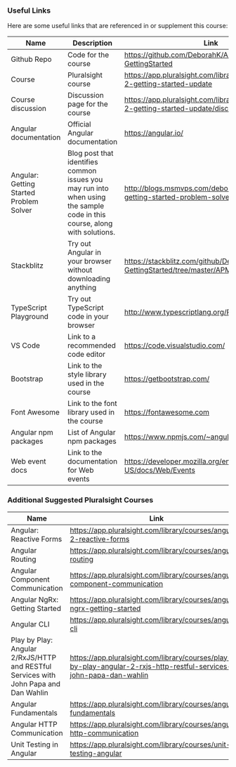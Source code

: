 ### Useful Links

Here are some useful links that are referenced in or supplement this course:

| Name | Description | Link |
| ---- | ----------- | ---- |
| Github Repo | Code for the course | https://github.com/DeborahK/Angular-GettingStarted
| Course | Pluralsight course | https://app.pluralsight.com/library/courses/angular-2-getting-started-update
| Course discussion | Discussion page for the course | https://app.pluralsight.com/library/courses/angular-2-getting-started-update/discussion
| Angular documentation | Official Angular documentation | https://angular.io/
| Angular: Getting Started Problem Solver | Blog post that identifies common issues you may run into when using the sample code in this course, along with solutions. | http://blogs.msmvps.com/deborahk/angular-2-getting-started-problem-solver/
| Stackblitz | Try out Angular in your browser without downloading anything | https://stackblitz.com/github/DeborahK/Angular-GettingStarted/tree/master/APM-Start
| TypeScript Playground | Try out TypeScript code in your browser | http://www.typescriptlang.org/Playground/
| VS Code | Link to a recommended code editor | https://code.visualstudio.com/
| Bootstrap | Link to the style library used in the course | https://getbootstrap.com/
| Font Awesome | Link to the font library used in the course | https://fontawesome.com
| Angular npm packages | List of Angular npm packages | https://www.npmjs.com/~angular
| Web event docs | Link to the documentation for Web events | https://developer.mozilla.org/en-US/docs/Web/Events

### Additional Suggested Pluralsight Courses

| Name |  Link |
| ---- | ----- |
| Angular: Reactive Forms | https://app.pluralsight.com/library/courses/angular-2-reactive-forms
| Angular Routing | https://app.pluralsight.com/library/courses/angular-routing
| Angular Component Communication | https://app.pluralsight.com/library/courses/angular-component-communication
| Angular NgRx: Getting Started | https://app.pluralsight.com/library/courses/angular-ngrx-getting-started
| Angular CLI | https://app.pluralsight.com/library/courses/angular-cli
| Play by Play: Angular 2/RxJS/HTTP and RESTful Services with John Papa and Dan Wahlin | https://app.pluralsight.com/library/courses/play-by-play-angular-2-rxjs-http-restful-services-john-papa-dan-wahlin
| Angular Fundamentals | https://app.pluralsight.com/library/courses/angular-fundamentals
| Angular HTTP Communication | https://app.pluralsight.com/library/courses/angular-http-communication
| Unit Testing in Angular | https://app.pluralsight.com/library/courses/unit-testing-angular
